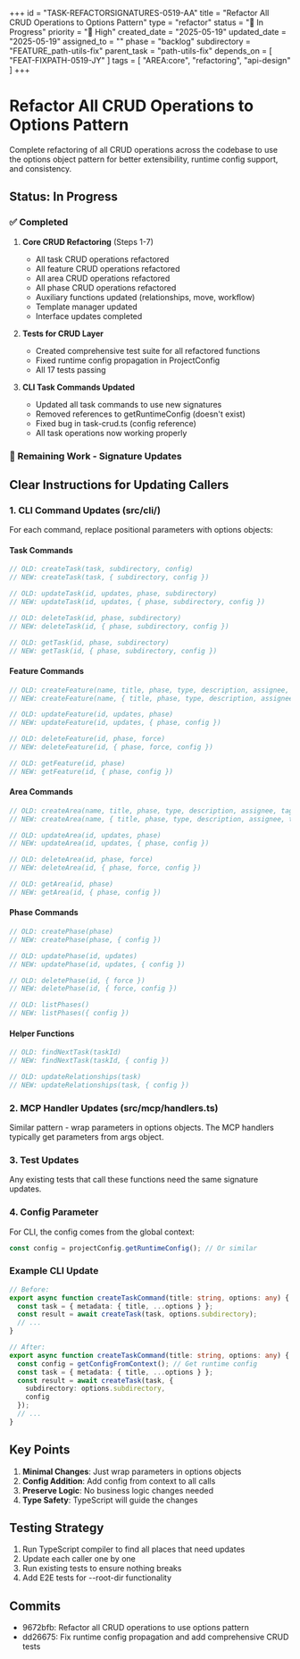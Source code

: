 +++
id = "TASK-REFACTORSIGNATURES-0519-AA"
title = "Refactor All CRUD Operations to Options Pattern"
type = "refactor"
status = "🔵 In Progress"
priority = "🔼 High"
created_date = "2025-05-19"
updated_date = "2025-05-19"
assigned_to = ""
phase = "backlog"
subdirectory = "FEATURE_path-utils-fix"
parent_task = "path-utils-fix"
depends_on = [ "FEAT-FIXPATH-0519-JY" ]
tags = [ "AREA:core", "refactoring", "api-design" ]
+++

# Refactor All CRUD Operations to Options Pattern

Complete refactoring of all CRUD operations across the codebase to use the options object pattern for better extensibility, runtime config support, and consistency.

## Status: In Progress

### ✅ Completed

1. **Core CRUD Refactoring** (Steps 1-7)
   - All task CRUD operations refactored
   - All feature CRUD operations refactored
   - All area CRUD operations refactored
   - All phase CRUD operations refactored
   - Auxiliary functions updated (relationships, move, workflow)
   - Template manager updated
   - Interface updates completed

2. **Tests for CRUD Layer**
   - Created comprehensive test suite for all refactored functions
   - Fixed runtime config propagation in ProjectConfig
   - All 17 tests passing

3. **CLI Task Commands Updated**
   - Updated all task commands to use new signatures
   - Removed references to getRuntimeConfig (doesn't exist)
   - Fixed bug in task-crud.ts (config reference)
   - All task operations now working properly

### 🔲 Remaining Work - Signature Updates

## Clear Instructions for Updating Callers

### 1. CLI Command Updates (src/cli/)

For each command, replace positional parameters with options objects:

#### Task Commands
```typescript
// OLD: createTask(task, subdirectory, config)
// NEW: createTask(task, { subdirectory, config })

// OLD: updateTask(id, updates, phase, subdirectory)
// NEW: updateTask(id, updates, { phase, subdirectory, config })

// OLD: deleteTask(id, phase, subdirectory)
// NEW: deleteTask(id, { phase, subdirectory, config })

// OLD: getTask(id, phase, subdirectory)
// NEW: getTask(id, { phase, subdirectory, config })
```

#### Feature Commands
```typescript
// OLD: createFeature(name, title, phase, type, description, assignee, tags)
// NEW: createFeature(name, { title, phase, type, description, assignee, tags, config })

// OLD: updateFeature(id, updates, phase)
// NEW: updateFeature(id, updates, { phase, config })

// OLD: deleteFeature(id, phase, force)
// NEW: deleteFeature(id, { phase, force, config })

// OLD: getFeature(id, phase)
// NEW: getFeature(id, { phase, config })
```

#### Area Commands
```typescript
// OLD: createArea(name, title, phase, type, description, assignee, tags)
// NEW: createArea(name, { title, phase, type, description, assignee, tags, config })

// OLD: updateArea(id, updates, phase)
// NEW: updateArea(id, updates, { phase, config })

// OLD: deleteArea(id, phase, force)
// NEW: deleteArea(id, { phase, force, config })

// OLD: getArea(id, phase)
// NEW: getArea(id, { phase, config })
```

#### Phase Commands
```typescript
// OLD: createPhase(phase)
// NEW: createPhase(phase, { config })

// OLD: updatePhase(id, updates)
// NEW: updatePhase(id, updates, { config })

// OLD: deletePhase(id, { force })
// NEW: deletePhase(id, { force, config })

// OLD: listPhases()
// NEW: listPhases({ config })
```

#### Helper Functions
```typescript
// OLD: findNextTask(taskId)
// NEW: findNextTask(taskId, { config })

// OLD: updateRelationships(task)
// NEW: updateRelationships(task, { config })
```

### 2. MCP Handler Updates (src/mcp/handlers.ts)

Similar pattern - wrap parameters in options objects. The MCP handlers typically get parameters from args object.

### 3. Test Updates

Any existing tests that call these functions need the same signature updates.

### 4. Config Parameter

For CLI, the config comes from the global context:
```typescript
const config = projectConfig.getRuntimeConfig(); // Or similar
```

### Example CLI Update

```typescript
// Before:
export async function createTaskCommand(title: string, options: any) {
  const task = { metadata: { title, ...options } };
  const result = await createTask(task, options.subdirectory);
  // ...
}

// After:
export async function createTaskCommand(title: string, options: any) {
  const config = getConfigFromContext(); // Get runtime config
  const task = { metadata: { title, ...options } };
  const result = await createTask(task, { 
    subdirectory: options.subdirectory,
    config 
  });
  // ...
}
```

## Key Points

1. **Minimal Changes**: Just wrap parameters in options objects
2. **Config Addition**: Add config from context to all calls
3. **Preserve Logic**: No business logic changes needed
4. **Type Safety**: TypeScript will guide the changes

## Testing Strategy

1. Run TypeScript compiler to find all places that need updates
2. Update each caller one by one
3. Run existing tests to ensure nothing breaks
4. Add E2E tests for --root-dir functionality

## Commits

- 9672bfb: Refactor all CRUD operations to use options pattern
- dd26675: Fix runtime config propagation and add comprehensive CRUD tests
